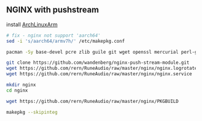 NGINX with pushstream
---

install [ArchLinuxArm](https://github.com/rern/RuneAudio/tree/master/ArchLinuxArm)

```sh
# fix - nginx not support 'aarch64'
sed -i 's/aarch64/armv7h/' /etc/makepkg.conf

pacman -Sy base-devel pcre zlib guile git wget openssl mercurial perl-gd perl-io-socket-ssl perl-fcgi perl-cache-memcached memcached ffmpeg

git clone https://github.com/wandenberg/nginx-push-stream-module.git
wget https://github.com/rern/RuneAudio/raw/master/nginx/nginx.logrotate
wget https://github.com/rern/RuneAudio/raw/master/nginx/nginx.service

mkdir nginx
cd nginx

wget https://github.com/rern/RuneAudio/raw/master/nginx/PKGBUILD

makepkg --skipinteg
```
